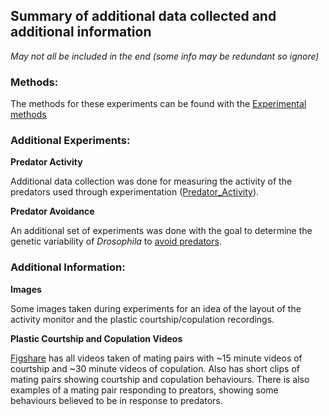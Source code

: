 ## Summary of additional data collected and additional information

*May not all be included in the end (some info may be redundant so ignore)*

### Methods:

  The methods for these experiments can be found with the [Experimental methods](https://github.com/PaulKnoops/Unsafe_Sex_Repo/tree/master/Experimental_Methods)

### Additional Experiments:
  
  **Predator Activity**
  
  Additional data collection was done for measuring the activity of the predators used through experimentation ([Predator_Activity](https://github.com/PaulKnoops/Unsafe_Sex_Repo/tree/master/Supplement_Data/Predator_Activity)). 
  
  **Predator Avoidance**
  
  An additional set of experiments was done with the goal to determine the genetic variability of *Drosophila* to [avoid predators](https://github.com/PaulKnoops/Unsafe_Sex_Repo/tree/master/Supplement_Data/Predator_Avoidance).
  
### Additional Information:

  **Images**
  
  Some images taken during experiments for an idea of the layout of the activity monitor and the plastic courtship/copulation recordings. 
  
  **Plastic Courtship and Copulation Videos**
  
  [Figshare](https://figshare.com/collections/Plastic_Response_of_Drosophila_Mating_Behaviours_with_or_without_predators_/4076162) has all videos taken of mating pairs with ~15 minute videos of courtship and ~30 minute videos of copulation. Also has short clips of mating pairs showing courtship and copulation behaviours. There is also examples of a mating pair responding to preators, showing some behaviours believed to be in response to predators. 
  
